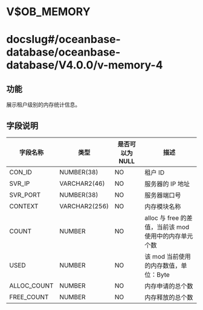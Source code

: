 V$OB_MEMORY
================================

# docslug#/oceanbase-database/oceanbase-database/V4.0.0/v-memory-4

**功能**
---------------------------

展示租户级别的内存统计信息。

**字段说明**
-----------------------------

|  **字段名称**   |    **类型**     | **是否可以为 NULL** |               **描述**                |
|-------------|---------------|----------------|-------------------------------------|
| CON_ID      | NUMBER(38)    | NO             | 租户 ID                               |
| SVR_IP      | VARCHAR2(46)  | NO             | 服务器的 IP 地址                          |
| SVR_PORT    | NUMBER(38)    | NO             | 服务器端口号                              |
| CONTEXT     | VARCHAR2(256) | NO             | 内存模块名称                              |
| COUNT       | NUMBER        | NO             | alloc 与 free 的差值，当前该 mod 使用中的内存单元个数 |
| USED        | NUMBER        | NO             | 该 mod 当前使用的内存数值，单位：Byte             |
| ALLOC_COUNT | NUMBER        | NO             | 内存申请的总个数                            |
| FREE_COUNT  | NUMBER        | NO             | 内存释放的总个数                            |
